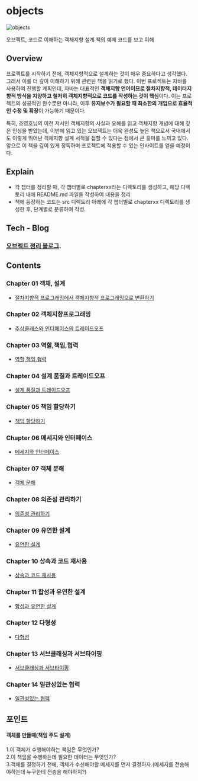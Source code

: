 # objects

![objects](https://image.aladin.co.kr/product/19368/10/cover500/k972635015_1.jpg)

오브젝트, 코드로 이해하는 객체지향 설계 책의 예제 코드를 보고 이해

## Overview

프로젝트를 시작하기 전에, 객체지향적으로 설계하는 것이 매우 중요하다고 생각했다. 그래서 이를 더 깊이 이해하기 위해 관련된 책을 읽기로 했다. 이번 프로젝트는 자바를 사용하여 진행할 계획인데, 자바는 대표적인 **객체지향 언어이므로 절차지향적, 데이터지향적 방식을 지양하고 철저히 객체지향적으로 코드를 작성하는 것이 핵심**이다. 이는 프로젝트의 성공적인 완수뿐만 아니라, 이후 **유지보수가 필요할 때 최소한의 개입으로 효율적인 수정 및 확장**이 가능하기 때문이다.

특히, 조영호님의 이전 저서인 객체지향의 사실과 오해를 읽고 객체지향 개념에 대해 깊은 인상을 받았는데, 이번에 읽고 있는 오브젝트는 더욱 완성도 높은 책으로서 국내에서도 이렇게 뛰어난 객체지향 설계 서적을 접할 수 있다는 점에서 큰 흥미를 느끼고 있다. 앞으로 이 책을 깊이 있게 정독하며 프로젝트에 적용할 수 있는 인사이트를 얻을 예정이다.

## Explain
- 각 챕터를 정리할 때, 각 챕터별로 chapterxx라는 디렉토리를 생성하고, 해당 디렉토리 내에 README.md 파일을 작성하여 내용을 정리
- 책에 등장하는 코드는 src 디렉토리 아래에 각 챕터별로 chapterxx 디렉토리를 생성한 후, 단계별로 분류하여 작성.

## Tech - Blog
### [오브젝트 정리 블로그](https://velog.io/@guns95/series/%EC%98%A4%EB%B8%8C%EC%A0%9D%ED%8A%B8-%EC%BD%94%EB%93%9C%EB%A1%9C-%EC%9D%B4%ED%95%B4%ED%95%98%EB%8A%94-%EA%B0%9D%EC%B2%B4%EC%A7%80%ED%96%A5-%EC%84%A4%EA%B3%84).

## Contents

### Chapter 01 객체, 설계

- [절차지향적 프로그래밍에서 객체지향적 프로그래밍으로 변환하기](/chapter1/)

### Chapter 02 객체지향프로그래밍
- [추상클래스와 인터페이스의 트레이드오프](/chapter2/)

### Chapter 03 역할,책임,협력
- [역할,책임,협력](/chapter3/)

### Chapter 04 설계 품질과 트레이드오프
- [설계 품질과 트레이드오프](/chapter4/)

### Chapter 05 책임 할당하기
- [책임 할당하기](/chapter5/)

### Chapter 06 메세지와 인터페이스
- [메세지와 인터페이스](/chapter6/)

### Chapter 07 객체 분해
- [객체 분해](/chapter7/)

### Chapter 08 의존성 관리하기
- [의존성 관리하기](/chapter8/)

### Chapter 09 유연한 설계
- [유연한 설계](/chapter9/)

### Chapter 10 상속과 코드 재사용
- [상속과 코드 재사용](/chapter10/)

### Chapter 11 합성과 유연한 설계
- [합성과 유연한 설계](/chapter11/)

### Chapter 12 다형성
- [다형성](/chapter12/)

### Chapter 13 서브클래싱과 서브타이핑
- [서브클래싱과 서브타이핑](/chapter13/)

### Chapter 14 일관성있는 협력
- [일관성있는 협력](/chapter14/)

## 포인트
#### 객체를 만들때(책임 주도 설계)<br>
1.이 객체가 수행해야하는 책임은 무엇인가?<br>
2.이 책임을 수행하는데 필요한 데이터는 무엇인가?<br>
3.객체를 결정하기 전에, 객체가 수신해야할 메세지를 먼저 결정하자.(메세지를 전송해야하는데 누구한테 전송을 해야하지?)<br>

